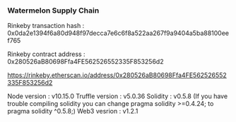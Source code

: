 ### Watermelon Supply Chain 

Rinkeby transaction hash : 0x0da2e1394f6a80d948f97decca7e6c6f8a522aa267f9a9404a5ba88100eef765

Rinkeby contract address : 0x280526aB80698Ffa4FE562526552335F853256d2

https://rinkeby.etherscan.io/address/0x280526aB80698Ffa4FE562526552335F853256d2

Node version : v10.15.0
Truffle version : v5.0.36
Solidity : v0.5.8
(If you have trouble compiling solidity you can change  pragma solidity >=0.4.24; to pragma solidity ^0.5.8;)
Web3 vesrion : v1.2.1
